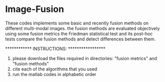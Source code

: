 # Image-Fusion
These codes implements some basic and recently fusion methods on different multi-modal images.
the fusion methods are evaluated objectively using some fusion metrics
the Friedman statistical test and its post-hoc tests compare the fusion methods and detect differences between them.


************ INSTRUCTIONS: *****************
1. please download the files required in directories: "fusion metrics" and "fusion methods"
2. cite each of the algorithms that you used
3. run the matlab codes in alphabetic order
